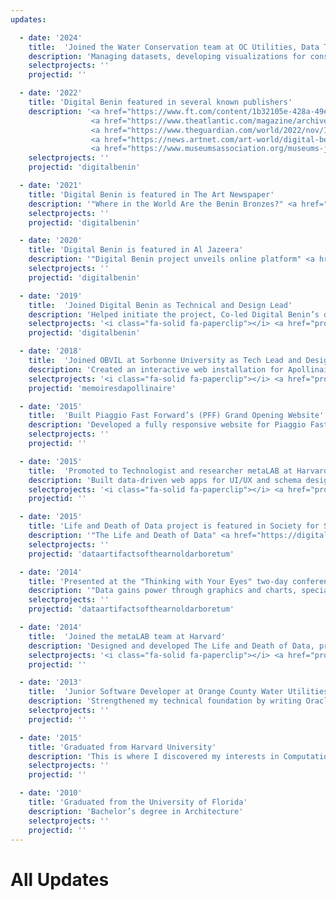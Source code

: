 ```yaml
---
updates:

  - date: '2024'
    title:  'Joined the Water Conservation team at OC Utilities, Data Technologist'
    description: 'Managing datasets, developing visualizations for consumption trends, and establishing data workflows to support community-focused water conservation initiatives. Orlando, FL.'
    selectprojects: ''
    projectid: ''

  - date: '2022'
    title: 'Digital Benin featured in several known publishers'
    description: '<a href="https://www.ft.com/content/1b32105e-428a-49e8-b2f2-d3ba381c4c65" target="_blank">The Financial Times ↗</a>, 
                  <a href="https://www.theatlantic.com/magazine/archive/2022/10/benin-bronzes-nigeria-return-stolen-art/671245/" target="_blank">The Atlantic ↗</a>, 
                  <a href="https://www.theguardian.com/world/2022/nov/10/digital-benin-reunites-thousands-of-objects-scattered-after-british-looting" target="_blank">The Guardian ↗</a>, 
                  <a href="https://news.artnet.com/art-world/digital-benin-markk-benin-bronzes-2205398" target="_blank">artnet ↗</a>, 
                  <a href="https://www.museumsassociation.org/museums-journal/news/2022/11/digital-benin-project-unveils-online-platform" target="_blank">Museums Association ↗</a>'
    selectprojects: ''
    projectid: 'digitalbenin'

  - date: '2021'
    title: 'Digital Benin is featured in The Art Newspaper'
    description: '"Where in the World Are the Benin Bronzes?" <a href="https://www.aljazeera.com/features/2021/10/12/stealing-africa-how-britain-looted-the-continents-art" target="_blank">Read article ↗</a>'
    selectprojects: ''
    projectid: 'digitalbenin'

  - date: '2020'
    title: 'Digital Benin is featured in Al Jazeera'
    description: '"Digital Benin project unveils online platform" <a href="https://www.theartnewspaper.com/2020/06/08/digital-benin-a-milestone-on-the-long-slow-journey-to-restitution" target="_blank"> Read article ↗</a>'
    selectprojects: ''
    projectid: 'digitalbenin'

  - date: '2019'
    title:  'Joined Digital Benin as Technical and Design Lead'
    description: 'Helped initiate the project, Co‑led Digital Benin’s design, development, and UX with researchers; built backend and frontend; integrated dynamic content via REST APIs.'
    selectprojects: '<i class="fa-solid fa-paperclip"></i> <a href="projects/digitalbenin">View select projects</a>'
    projectid: 'digitalbenin'

  - date: '2018'
    title:  'Joined OBVIL at Sorbonne University as Tech Lead and Designer'
    description: 'Created an interactive web installation for Apollinaire’s media objects and a centralized JSON metadata repository in collaboration with Parisian archivists.'
    selectprojects: '<i class="fa-solid fa-paperclip"></i> <a href="projects/memoiresdapollinaire">View select projects</a>'
    projectid: 'memoiresdapollinaire'

  - date: '2015'
    title:  'Built Piaggio Fast Forward’s (PFF) Grand Opening Website'
    description: 'Developed a fully responsive website for Piaggio Fast Forward (PFF) and set up AWS server infrastructure for the grand opening of the <a href="https://piaggiofastforward.com/" target="_blank">Gita Robot ↗</a>'
    selectprojects: ''
    projectid: ''

  - date: '2015'
    title:  'Promoted to Technologist and researcher metaLAB at Harvard'
    description: 'Built data-driven web apps for UI/UX and schema design, integrated Arnold Arboretum and Art Museum APIs, and created interactive visualizations for gallery exhibits'
    selectprojects: '<i class="fa-solid fa-paperclip"></i> <a href="projects/curariumsatellite">View select projects</a>'
    projectid: ''

  - date: '2015'
    title: 'Life and Death of Data project is featured in Society for Social Studies of Science'
    description: '"The Life and Death of Data" <a href="https://digitalsts.net/essays/the-life-and-death-of-data/" target="_blank"> Read article ↗</a>'
    selectprojects: ''
    projectid: 'dataartifactsofthearnoldarboretum'

  - date: '2014'
    title: 'Presented at the "Thinking with Your Eyes" two-day conference'
    description: '"Data gains power through graphics and charts, specialists say" (2014) <a href="https://phys.org/news/2014-03-gains-power-graphics-specialists.html" target="_blank">Read article ↗</a>'
    selectprojects: ''
    projectid: 'dataartifactsofthearnoldarboretum'

  - date: '2014'
    title:  'Joined the metaLAB team at Harvard'
    description: 'Designed and developed The Life and Death of Data, processing Arboretum plant datasets and building interactive JavaScript visualizations.'
    selectprojects: '<i class="fa-solid fa-paperclip"></i> <a href="projects/dataartifactsofthearnoldarboretum">View select projects</a>'
    projectid: ''

  - date: '2013'
    title:  'Junior Software Developer at Orange County Water Utilities'
    description: 'Strengthened my technical foundation by writing Oracle SQL queries, automating Excel reports, and developing a Visual Basic GUI for file management.'
    selectprojects: ''
    projectid: ''

  - date: '2015'
    title: 'Graduated from Harvard University'
    description: 'This is where I discovered my interests in Computational Design and took several courses involving full-stack web development, database management, design thinking.'
    selectprojects: ''
    projectid: ''

  - date: '2010'
    title: 'Graduated from the University of Florida'
    description: 'Bachelor’s degree in Architecture'
    selectprojects: ''
    projectid: ''
---
```


<!-- Updates listing -->
# All Updates
